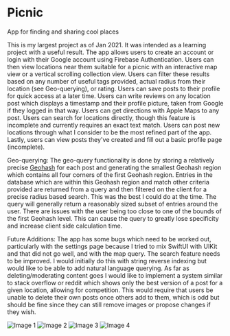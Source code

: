 # Picnic
App for finding and sharing cool places

This is my largest project as of Jan 2021. It was intended as a learning project with a useful result. The app allows users to create an account or login with their Google account using Firebase Authentication. Users can then view locations near them suitable for a picnic with an interactive map view or a vertical scrolling collection view. Users can filter these results based on any number of useful tags provided, actual radius from their location (see Geo-querying), or rating. Users can save posts to their profile for quick access at a later time. Users can write reviews on any location post which displays a timestamp and their profile picture, taken from Google if they logged in that way. Users can get directions with Apple Maps to any post. Users can search for locations directly, though this feature is incomplete and currently requires an exact text match. Users can post new locations through what I consider to be the most refined part of the app. Lastly, users can view posts they've created and fill out a basic profile page (incomplete).

Geo-querying:
The geo-query functionality is done by storing a relatively precise [Geohash](https://en.wikipedia.org/wiki/Geohash) for each post and generating the smallest Geohash region which contains all four corners of the first Geohash region. Entries in the database which are within this Geohash region and match other criteria provided are returned from a query and then filtered on the client for a precise radius based search. This was the best I could do at the time. The query will generally return a reasonably sized subset of entries around the user. There are issues with the user being too close to one of the bounds of the first Geohash level. This can cause the query to greatly lose specificity and increase client side calculation time.

Future Additions:
The app has some bugs which need to be worked out, particularly with the settings page because I tried to mix SwiftUI with UIKit and that did not go well, and with the map query. The search feature needs to be improved. I would initially do this with string reverse indexing but would like to be able to add natural language querying. As far as deleting/moderating content goes I would like to implement a system similar to stack overflow or reddit which shows only the best version of a post for a given location, allowing for competition. This would require that users be unable to delete their own posts once others add to them, which is odd but should be fine since they can still remove images or propose changes if they wish.

![Image 1](https://github.com/burns534/Picnic/IMG_1639.jpeg)
![Image 2](https://github.com/burns534/Picnic/IMG_1640.jpeg)
![Image 3](https://github.com/burns534/Picnic/IMG_1641.jpeg)
![Image 4](https://github.com/burns534/Picnic/IMG_1642.jpeg)


